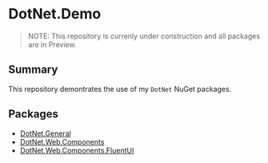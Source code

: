 # DotNet.Demo

> NOTE: This repository is currenly under construction
and all packages are in Preview.

## Summary
This repository demontrates the use of my `DotNet` NuGet packages.

## Packages

- [DotNet.General](https://github.com/marqdouj/dotnet.general)
- [DotNet.Web.Components](https://github.com/marqdouj/dotnet.web.components)
- [DotNet.Web.Components.FluentUI](https://github.com/marqdouj/dotnet.web.components.fluentUI)

